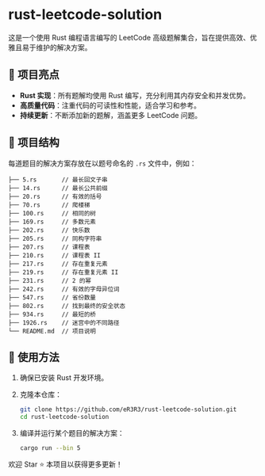 # rust-leetcode-solution

这是一个使用 Rust 编程语言编写的 LeetCode 高级题解集合，旨在提供高效、优雅且易于维护的解决方案。

## 🧠 项目亮点

- **Rust 实现**：所有题解均使用 Rust 编写，充分利用其内存安全和并发优势。
- **高质量代码**：注重代码的可读性和性能，适合学习和参考。
- **持续更新**：不断添加新的题解，涵盖更多 LeetCode 问题。

## 📁 项目结构

每道题目的解决方案存放在以题号命名的 `.rs` 文件中，例如：

```
├── 5.rs       // 最长回文子串
├── 14.rs      // 最长公共前缀
├── 20.rs      // 有效的括号
├── 70.rs      // 爬楼梯
├── 100.rs     // 相同的树
├── 169.rs     // 多数元素
├── 202.rs     // 快乐数
├── 205.rs     // 同构字符串
├── 207.rs     // 课程表
├── 210.rs     // 课程表 II
├── 217.rs     // 存在重复元素
├── 219.rs     // 存在重复元素 II
├── 231.rs     // 2 的幂
├── 242.rs     // 有效的字母异位词
├── 547.rs     // 省份数量
├── 802.rs     // 找到最终的安全状态
├── 934.rs     // 最短的桥
├── 1926.rs    // 迷宫中的不同路径
└── README.md  // 项目说明
```

## 🚀 使用方法

1. 确保已安装 Rust 开发环境。

2. 克隆本仓库：

   ```bash
   git clone https://github.com/eR3R3/rust-leetcode-solution.git
   cd rust-leetcode-solution
   ```

3. 编译并运行某个题目的解决方案：

   ```bash
   cargo run --bin 5
   ```

欢迎 Star ⭐ 本项目以获得更多更新！
